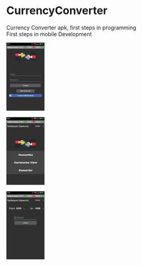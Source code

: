 # CurrencyConverter
Currency Converter apk, first steps in programming <br />
First steps in mobile Development
<br/>
<p float ="left">
<img src="Authentication.png" width = "100"></img>

<img src ="Menu.png" width="100"></img> 

<img src ="Convert.png" width="100"></img>
</p>
<br />
